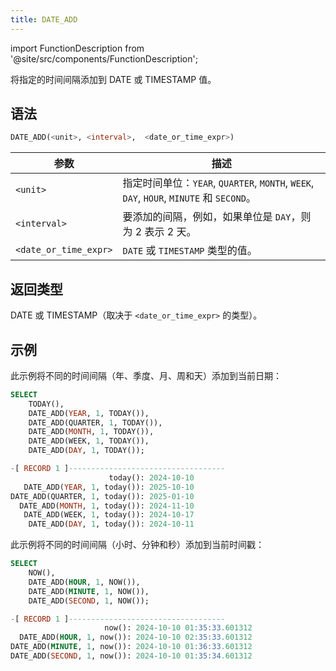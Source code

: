 ```yaml
---
title: DATE_ADD
---
```

import FunctionDescription from '@site/src/components/FunctionDescription';

<FunctionDescription description="引入或更新: v1.2.641"/>

将指定的时间间隔添加到 DATE 或 TIMESTAMP 值。

## 语法

```sql
DATE_ADD(<unit>, <interval>,  <date_or_time_expr>)
```

| 参数                  | 描述                                                                                             |
|-----------------------|--------------------------------------------------------------------------------------------------|
| `<unit>`              | 指定时间单位：`YEAR`, `QUARTER`, `MONTH`, `WEEK`, `DAY`, `HOUR`, `MINUTE` 和 `SECOND`。          |
| `<interval>`          | 要添加的间隔，例如，如果单位是 `DAY`，则为 2 表示 2 天。                                          |
| `<date_or_time_expr>` | `DATE` 或 `TIMESTAMP` 类型的值。                                                                 |

## 返回类型

DATE 或 TIMESTAMP（取决于 `<date_or_time_expr>` 的类型）。

## 示例

此示例将不同的时间间隔（年、季度、月、周和天）添加到当前日期：

```sql
SELECT
    TODAY(),
    DATE_ADD(YEAR, 1, TODAY()),
    DATE_ADD(QUARTER, 1, TODAY()),
    DATE_ADD(MONTH, 1, TODAY()),
    DATE_ADD(WEEK, 1, TODAY()),
    DATE_ADD(DAY, 1, TODAY());

-[ RECORD 1 ]-----------------------------------
                      today(): 2024-10-10
   DATE_ADD(YEAR, 1, today()): 2025-10-10
DATE_ADD(QUARTER, 1, today()): 2025-01-10
  DATE_ADD(MONTH, 1, today()): 2024-11-10
   DATE_ADD(WEEK, 1, today()): 2024-10-17
    DATE_ADD(DAY, 1, today()): 2024-10-11
```

此示例将不同的时间间隔（小时、分钟和秒）添加到当前时间戳：

```sql
SELECT
    NOW(),
    DATE_ADD(HOUR, 1, NOW()),
    DATE_ADD(MINUTE, 1, NOW()),
    DATE_ADD(SECOND, 1, NOW());

-[ RECORD 1 ]-----------------------------------
                     now(): 2024-10-10 01:35:33.601312
  DATE_ADD(HOUR, 1, now()): 2024-10-10 02:35:33.601312
DATE_ADD(MINUTE, 1, now()): 2024-10-10 01:36:33.601312
DATE_ADD(SECOND, 1, now()): 2024-10-10 01:35:34.601312
```